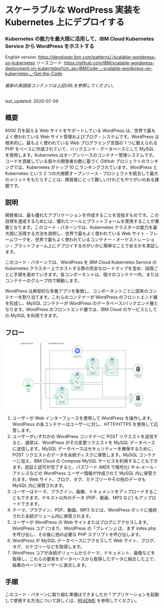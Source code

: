 # スケーラブルな WordPress 実装を Kubernetes 上にデプロイする

### Kubernetes の能力を最大限に活用して、IBM Cloud Kubernetes Service から WordPress をホストする

English version: https://developer.ibm.com/patterns/./scalable-wordpress-on-kubernetes
  ソースコード: https://github.com/IBM/scalable-wordpress-deployment-on-kubernetes?cm_sp=IBMCode-_-scalable-wordpress-on-kubernetes-_-Get-the-Code

###### 最新の英語版コンテンツは上記URLを参照してください。
last_updated: 2020-07-09

 
## 概要

6000 万を超える Web サイトをサポートしている WordPress は、世界で最もよく使われている Web サイト管理およびブログ・システムです。WordPress は根本的に、最もよく使われている Web プログラミング言語の 1 つに数えられる PHP をベースに作成されていて、バックエンド・データベースとして MySQL を使用します。Kubernetes はオープンソースのコンテナー管理システムです。コードを貢献している個々の開発者の数に基づく GitHub プロジェクトのランキングでは、Kubernetes がトップ 10 にランキングされています。WordPress と Kubernetes という 2 つの大規模オープンソース・プロジェクトを統合して最大のメリットをもたらすことは、開発者にとって難しいけれどもやりがいのある課題です。

## 説明

開発者は、最も優れたアプリケーションを作成することを目指すものです。この目標を達成するためには、優れたツールとプラットフォームを使用することが重要となります。このコード・パターンでは、Kubernetes クラスターの能力を最大限に活用する方法を説明し、世界で最もよく使われている Web サイト・フレームワークを、世界で最もよく使われているコンテナー・オーケストレーション・プラットフォーム上にデプロイするのがいかに簡単なことであるかを実証します。

このコード・パターンでは、WordPress を IBM Cloud Kubernetes Service の Kubernetes クラスター上でホストする際の完全なロードマップを含め、段階ごとに手順を進めていきます。各コンポーネントは、個々のコンテナー内、またはコンテナーのグループ内で稼動します。

WordPress は典型的な多層アプリを象徴し、コンポーネントごとに固有のコンテナーを割り当てます。これらのコンテナーが WordPress のフロントエンド層を形成し、MySQL コンテナーが WordPress のデータベース/バックエンド層となります。WordPress のフロントエンド層では、IBM Cloud のサービスとしての MySQL を利用できます。

## フロー

![Wordpress と Kubernetes の統合例](./images/arch-wordpress-kube.jpg)

1. ユーザーが Web インターフェースを使用して WordPress を操作します。WordPress の各コンテナーはユーザーに対し、HTTP/HTTPS を使用して応答します。
2. ユーザーがいずれかの WordPress コンテナーに POST リクエストを送信すると、通常は、WordPress がその変更リクエストを MySQL データベースに送信します。MySQL データベースはセキュリティーを確保するために、POST リクエストのデータを永続ディスクに保管します。MySQL コンテナーに加え、IBM Cloud の Compose MySQL サービスを利用することもできます。認証と認可が完了すると、パスワード (MD5 で暗号化) や e-メール・アドレスなどの WordPress ユーザー情報が作成されて MySQL 内に保管されます。Web サイト、ブログ、タグ、カテゴリーやその他のデータも MySQL 内に保管されます。
3. ユーザーはテーマ、プラグイン、画像、ドキュメントをアップロードすることもできます。テキスト以外のデータ (PDF、動画、MP3 など) もアップロードできます。
4. テーマ、プラグイン、PDF、動画、MP3 などは、WordPress ポッドに接続された永続ボリューム内に保管されます。
5. ユーザーが WordPress の Web サイトまたはブログにアクセスします。WordPress コア (つまり、WordPress の「ブレイン」) は、まず index.php を呼び出し、その後に他の必要な PHP スクリプトを呼び出します。
6. WordPress が MySQL データベースにアクセスして Web サイト、ブログ、タグ、カテゴリーなどを取得します。
7. WordPress コアが永続ボリュームからテーマ、ドキュメント、画像などを取得し、これらの要素をデータベースから取得したデータに結合した上で、結果のページをユーザーに表示します。

## 手順

このコード・パターンに取り組む準備はできましたか？アプリケーションを起動して使用する方法について詳しくは、[README](https://github.com/IBM/Scalable-WordPress-deployment-on-Kubernetes/blob/master/README.md) を参照してください。
